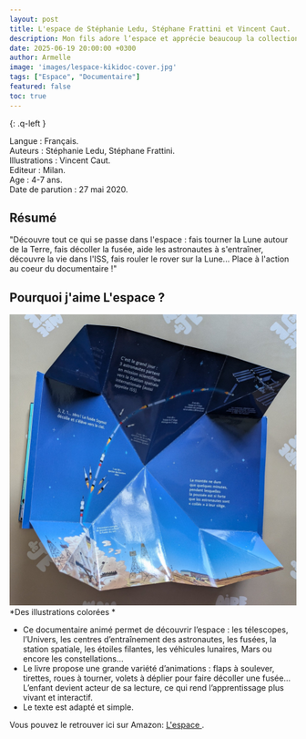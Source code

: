 ```yaml
---
layout: post
title: L'espace de Stéphanie Ledu, Stéphane Frattini et Vincent Caut.
description: Mon fils adore l’espace et apprécie beaucoup la collection mes docs animés, à la fois accessible et ludique.
date: 2025-06-19 20:00:00 +0300
author: Armelle
image: 'images/lespace-kikidoc-cover.jpg'
tags: ["Espace", "Documentaire"]
featured: false
toc: true
---
```


{: .q-left }

Langue : Français.  
Auteurs : Stéphanie Ledu, Stéphane Frattini.                                        
Illustrations : Vincent Caut.         
Editeur : Milan.           
Age : 4-7 ans.          
Date de parution : 27 mai 2020.

## Résumé

"Découvre tout ce qui se passe dans l'espace : fais tourner la Lune autour de la Terre, fais décoller la fusée, aide les astronautes à s'entraîner, découvre la vie dans l'ISS, fais rouler le rover sur la Lune... Place à l'action au coeur du documentaire !"

## Pourquoi j'aime L'espace ?

![Des illustrations colorées](images/lespace-kikidoc-int.jpg)
*Des illustrations colorées *
- Ce documentaire animé permet de découvrir l’espace : les télescopes, l’Univers, les centres d’entraînement des astronautes, les fusées, la station spatiale, les étoiles filantes, les véhicules lunaires, Mars ou encore les constellations…
- Le livre propose une grande variété d’animations : flaps à soulever, tirettes, roues à tourner, volets à déplier pour faire décoller une fusée… L’enfant devient acteur de sa lecture, ce qui rend l’apprentissage plus vivant et interactif.
- Le texte est adapté et simple.

Vous pouvez le retrouver ici sur Amazon: [L'espace ](https://amzn.to/3GMQJK3). 


